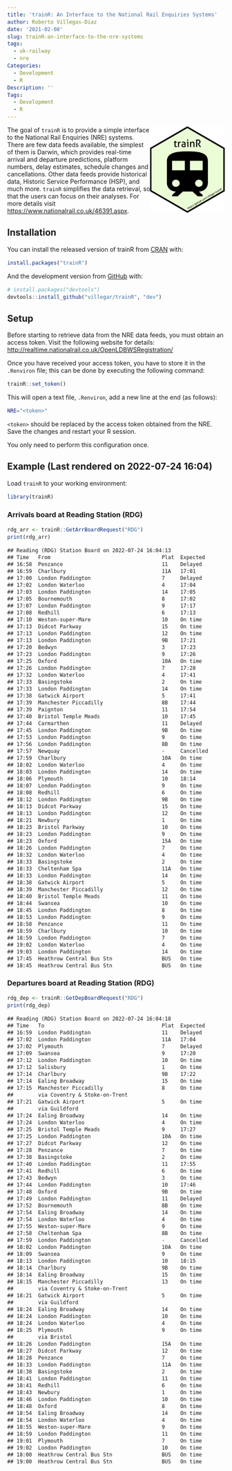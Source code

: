 ```yaml
---
title: 'trainR: An Interface to the National Rail Enquiries Systems'
author: Roberto Villegas-Diaz
date: '2021-02-08'
slug: trainR-an-interface-to-the-nre-systems
tags:
  - uk-railway
  - nre
Categories:
  - Development
  - R
Description: ''
Tags:
  - Development
  - R
---
```


<img src="https://raw.githubusercontent.com/villegar/trainR/main/inst/images/logo.png" alt="logo" align="right" height=200px/>

The goal of `trainR` is to provide a simple interface to the 
National Rail Enquiries (NRE) systems. There are few data feeds 
available, the simplest of them is Darwin, which provides real-time 
arrival and departure predictions, platform numbers, delay estimates, 
schedule changes and cancellations. Other data feeds provide historical 
data, Historic Service Performance (HSP), and much more. `trainR` 
simplifies the data retrieval, so that the users can focus on their 
analyses. For more details visit 
https://www.nationalrail.co.uk/46391.aspx.

## Installation

You can install the released version of trainR from [CRAN](https://CRAN.R-project.org) with:

``` r
install.packages("trainR")
```

And the development version from [GitHub](https://github.com/) with:

``` r
# install.packages("devtools")
devtools::install_github("villegar/trainR", "dev")
```

## Setup
Before starting to retrieve data from the NRE data feeds, you must obtain an access token. 
Visit the following website for details: http://realtime.nationalrail.co.uk/OpenLDBWSRegistration/

Once you have received your access token, you have to store it in the `.Renviron` file; this can be 
done by executing the following command:


```r
trainR::set_token()
```

This will open a text file, `.Renviron`, add a new line at the end (as follows):

```bash
NRE="<token>"
```

`<token>` should be replaced by the access token obtained from the NRE. Save the changes and restart 
your R session.

You only need to perform this configuration once.

## Example (Last rendered on 2022-07-24 16:04)

Load `trainR` to your working environment:

```r
library(trainR)
```

### Arrivals board at Reading Station (RDG)


```r
rdg_arr <- trainR::GetArrBoardRequest("RDG")
print(rdg_arr)
```

```
## Reading (RDG) Station Board on 2022-07-24 16:04:13
## Time   From                                    Plat  Expected
## 16:58  Penzance                                11    Delayed
## 16:59  Charlbury                               11A   17:01
## 17:00  London Paddington                       7     Delayed
## 17:02  London Waterloo                         4     17:04
## 17:03  London Paddington                       14    17:05
## 17:05  Bournemouth                             8     17:02
## 17:07  London Paddington                       9     17:17
## 17:08  Redhill                                 6     17:13
## 17:10  Weston-super-Mare                       10    On time
## 17:13  Didcot Parkway                          15    On time
## 17:13  London Paddington                       12    On time
## 17:13  London Paddington                       9B    17:21
## 17:20  Bedwyn                                  3     17:23
## 17:23  London Paddington                       9     17:26
## 17:25  Oxford                                  10A   On time
## 17:26  London Paddington                       7     17:28
## 17:32  London Waterloo                         4     17:41
## 17:33  Basingstoke                             2     On time
## 17:33  London Paddington                       14    On time
## 17:38  Gatwick Airport                         5     17:41
## 17:39  Manchester Piccadilly                   8B    17:44
## 17:39  Paignton                                11    17:54
## 17:40  Bristol Temple Meads                    10    17:45
## 17:44  Carmarthen                              11    Delayed
## 17:45  London Paddington                       9B    On time
## 17:53  London Paddington                       9     On time
## 17:56  London Paddington                       8B    On time
## 17:57  Newquay                                 -     Cancelled
## 17:59  Charlbury                               10A   On time
## 18:02  London Waterloo                         4     On time
## 18:03  London Paddington                       14    On time
## 18:06  Plymouth                                10    18:14
## 18:07  London Paddington                       9     On time
## 18:08  Redhill                                 6     On time
## 18:12  London Paddington                       9B    On time
## 18:13  Didcot Parkway                          15    On time
## 18:13  London Paddington                       12    On time
## 18:21  Newbury                                 1     On time
## 18:23  Bristol Parkway                         10    On time
## 18:23  London Paddington                       9     On time
## 18:23  Oxford                                  15A   On time
## 18:26  London Paddington                       7     On time
## 18:32  London Waterloo                         4     On time
## 18:33  Basingstoke                             2     On time
## 18:33  Cheltenham Spa                          11A   On time
## 18:33  London Paddington                       14    On time
## 18:38  Gatwick Airport                         5     On time
## 18:39  Manchester Piccadilly                   12    On time
## 18:40  Bristol Temple Meads                    11    On time
## 18:44  Swansea                                 10    On time
## 18:45  London Paddington                       8     On time
## 18:53  London Paddington                       9     On time
## 18:58  Penzance                                11    On time
## 18:59  Charlbury                               10    On time
## 18:59  London Paddington                       7     On time
## 19:02  London Waterloo                         4     On time
## 19:03  London Paddington                       14    On time
## 17:45  Heathrow Central Bus Stn                BUS   On time
## 18:45  Heathrow Central Bus Stn                BUS   On time
```

### Departures board at Reading Station (RDG)


```r
rdg_dep <- trainR::GetDepBoardRequest("RDG")
print(rdg_dep)
```

```
## Reading (RDG) Station Board on 2022-07-24 16:04:18
## Time   To                                      Plat  Expected
## 16:59  London Paddington                       11    Delayed
## 17:02  London Paddington                       11A   17:04
## 17:02  Plymouth                                7     Delayed
## 17:09  Swansea                                 9     17:20
## 17:12  London Paddington                       10    On time
## 17:12  Salisbury                               1     On time
## 17:14  Charlbury                               9B    17:22
## 17:14  Ealing Broadway                         15    On time
## 17:15  Manchester Piccadilly                   8     On time
##        via Coventry & Stoke-on-Trent           
## 17:21  Gatwick Airport                         5     On time
##        via Guildford                           
## 17:24  Ealing Broadway                         14    On time
## 17:24  London Waterloo                         4     On time
## 17:25  Bristol Temple Meads                    9     17:27
## 17:25  London Paddington                       10A   On time
## 17:27  Didcot Parkway                          12    On time
## 17:28  Penzance                                7     On time
## 17:38  Basingstoke                             2     On time
## 17:40  London Paddington                       11    17:55
## 17:41  Redhill                                 6     On time
## 17:43  Bedwyn                                  3     On time
## 17:44  London Paddington                       10    17:46
## 17:48  Oxford                                  9B    On time
## 17:49  London Paddington                       11    Delayed
## 17:52  Bournemouth                             8B    On time
## 17:54  Ealing Broadway                         14    On time
## 17:54  London Waterloo                         4     On time
## 17:55  Weston-super-Mare                       9     On time
## 17:58  Cheltenham Spa                          8B    On time
## 17:59  London Paddington                       -     Cancelled
## 18:02  London Paddington                       10A   On time
## 18:09  Swansea                                 9     On time
## 18:13  London Paddington                       10    18:15
## 18:14  Charlbury                               9B    On time
## 18:14  Ealing Broadway                         15    On time
## 18:15  Manchester Piccadilly                   13    On time
##        via Coventry & Stoke-on-Trent           
## 18:21  Gatwick Airport                         5     On time
##        via Guildford                           
## 18:24  Ealing Broadway                         14    On time
## 18:24  London Paddington                       10    On time
## 18:24  London Waterloo                         4     On time
## 18:25  Plymouth                                9     On time
##        via Bristol                             
## 18:26  London Paddington                       15A   On time
## 18:27  Didcot Parkway                          12    On time
## 18:28  Penzance                                7     On time
## 18:33  London Paddington                       11A   On time
## 18:38  Basingstoke                             2     On time
## 18:41  London Paddington                       11    On time
## 18:41  Redhill                                 6     On time
## 18:43  Newbury                                 1     On time
## 18:46  London Paddington                       10    On time
## 18:48  Oxford                                  8     On time
## 18:54  Ealing Broadway                         14    On time
## 18:54  London Waterloo                         4     On time
## 18:55  Weston-super-Mare                       9     On time
## 18:59  London Paddington                       11    On time
## 19:01  Plymouth                                7     On time
## 19:02  London Paddington                       10    On time
## 18:00  Heathrow Central Bus Stn                BUS   On time
## 19:00  Heathrow Central Bus Stn                BUS   On time
```
